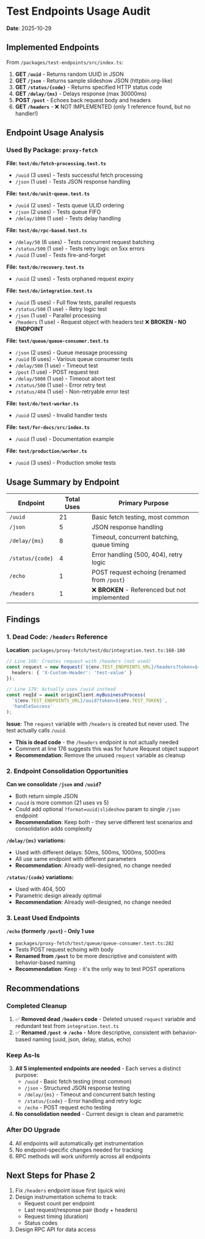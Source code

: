 # Test Endpoints Usage Audit

**Date**: 2025-10-29

## Implemented Endpoints

From `/packages/test-endpoints/src/index.ts`:

1. **GET `/uuid`** - Returns random UUID in JSON
2. **GET `/json`** - Returns sample slideshow JSON (httpbin.org-like)
3. **GET `/status/{code}`** - Returns specified HTTP status code
4. **GET `/delay/{ms}`** - Delays response (max 30000ms)
5. **POST `/post`** - Echoes back request body and headers
6. **GET `/headers`** - ❌ NOT IMPLEMENTED (only 1 reference found, but no handler!)

## Endpoint Usage Analysis

### Used By Package: `proxy-fetch`

**File: `test/do/fetch-processing.test.ts`**
- `/uuid` (3 uses) - Tests successful fetch processing
- `/json` (1 use) - Tests JSON response handling

**File: `test/do/unit-queue.test.ts`**
- `/uuid` (2 uses) - Tests queue ULID ordering
- `/json` (2 uses) - Tests queue FIFO
- `/delay/1000` (1 use) - Tests delay handling

**File: `test/do/rpc-based.test.ts`**
- `/delay/50` (6 uses) - Tests concurrent request batching
- `/status/500` (1 use) - Tests retry logic on 5xx errors
- `/uuid` (1 use) - Tests fire-and-forget

**File: `test/do/recovery.test.ts`**
- `/uuid` (2 uses) - Tests orphaned request expiry

**File: `test/do/integration.test.ts`**
- `/uuid` (5 uses) - Full flow tests, parallel requests
- `/status/500` (1 use) - Retry logic test
- `/json` (1 use) - Parallel processing
- `/headers` (1 use) - Request object with headers test ❌ **BROKEN - NO ENDPOINT**

**File: `test/queue/queue-consumer.test.ts`**
- `/json` (2 uses) - Queue message processing
- `/uuid` (6 uses) - Various queue consumer tests
- `/delay/500` (1 use) - Timeout test
- `/post` (1 use) - POST request test
- `/delay/5000` (1 use) - Timeout abort test
- `/status/500` (1 use) - Error retry test
- `/status/404` (1 use) - Non-retryable error test

**File: `test/do/test-worker.ts`**
- `/uuid` (2 uses) - Invalid handler tests

**File: `test/for-docs/src/index.ts`**
- `/uuid` (1 use) - Documentation example

**File: `test/production/worker.ts`**
- `/uuid` (3 uses) - Production smoke tests

## Usage Summary by Endpoint

| Endpoint | Total Uses | Primary Purpose |
|----------|------------|-----------------|
| `/uuid` | 21 | Basic fetch testing, most common |
| `/json` | 5 | JSON response handling |
| `/delay/{ms}` | 8 | Timeout, concurrent batching, queue timing |
| `/status/{code}` | 4 | Error handling (500, 404), retry logic |
| `/echo` | 1 | POST request echoing (renamed from `/post`) |
| `/headers` | 1 | ❌ **BROKEN** - Referenced but not implemented |

## Findings

### 1. Dead Code: `/headers` Reference
**Location**: `packages/proxy-fetch/test/do/integration.test.ts:168-180`
```typescript
// Line 168: Creates request with /headers (not used)
const request = new Request(`${env.TEST_ENDPOINTS_URL}/headers?token=${env.TEST_TOKEN}`, {
  headers: { 'X-Custom-Header': 'test-value' }
});

// Line 179: Actually uses /uuid instead
const reqId = await originClient.myBusinessProcess(
  `${env.TEST_ENDPOINTS_URL}/uuid?token=${env.TEST_TOKEN}`,
  'handleSuccess'
);
```

**Issue**: The `request` variable with `/headers` is created but never used. The test actually calls `/uuid`.
- **This is dead code** - the `/headers` endpoint is not actually needed
- Comment at line 176 suggests this was for future Request object support
- **Recommendation**: Remove the unused `request` variable as cleanup

### 2. Endpoint Consolidation Opportunities

**Can we consolidate `/json` and `/uuid`?**
- Both return simple JSON
- `/uuid` is more common (21 uses vs 5)
- Could add optional `?format=uuid|slideshow` param to single `/json` endpoint
- **Recommendation**: Keep both - they serve different test scenarios and consolidation adds complexity

**`/delay/{ms}` variations:**
- Used with different delays: 50ms, 500ms, 1000ms, 5000ms
- All use same endpoint with different parameters
- **Recommendation**: Already well-designed, no change needed

**`/status/{code}` variations:**
- Used with 404, 500
- Parametric design already optimal
- **Recommendation**: Already well-designed, no change needed

### 3. Least Used Endpoints

**`/echo` (formerly `/post`) - Only 1 use**
- `packages/proxy-fetch/test/queue/queue-consumer.test.ts:282`
- Tests POST request echoing with body
- **Renamed from `/post`** to be more descriptive and consistent with behavior-based naming
- **Recommendation**: Keep - it's the only way to test POST operations

## Recommendations

### Completed Cleanup
1. ✅ **Removed dead `/headers` code** - Deleted unused `request` variable and redundant test from `integration.test.ts`
2. ✅ **Renamed `/post` → `/echo`** - More descriptive, consistent with behavior-based naming (uuid, json, delay, status, echo)

### Keep As-Is
3. **All 5 implemented endpoints are needed** - Each serves a distinct purpose:
   - `/uuid` - Basic fetch testing (most common)
   - `/json` - Structured JSON response testing
   - `/delay/{ms}` - Timeout and concurrent batch testing
   - `/status/{code}` - Error handling and retry logic
   - `/echo` - POST request echo testing
4. **No consolidation needed** - Current design is clean and parametric

### After DO Upgrade
4. All endpoints will automatically get instrumentation
5. No endpoint-specific changes needed for tracking
6. RPC methods will work uniformly across all endpoints

## Next Steps for Phase 2

1. Fix `/headers` endpoint issue first (quick win)
2. Design instrumentation schema to track:
   - Request count per endpoint
   - Last request/response pair (body + headers)
   - Request timing (duration)
   - Status codes
3. Design RPC API for data access

